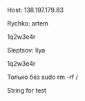 Host: 138.197.179.83

Rychko:
artem

1q2w3e4r

Sleptsov:
ilya

1q2w3e4r

Только без sudo rm -rf /

String for test

